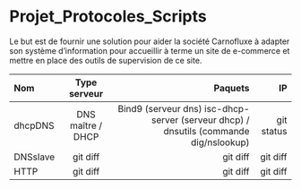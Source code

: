 ﻿
# Projet_Protocoles_Scripts
Le but est de  fournir une solution pour aider la société Carnofluxe à adapter son système d’information pour accueillir à terme un site de e-commerce et mettre en place des outils de supervision de ce site.




| Nom | Type serveur | Paquets | IP |
| :---         |     :---:      |          ---: |       ---: |
| dhcpDNS   |  DNS maître / DHCP | Bind9 (serveur dns) isc-dhcp-server (serveur dhcp) / dnsutils (commande dig/nslookup)    | git status    |
| DNSslave     | git diff       | git diff      | git diff      |
| HTTP     | git diff       | git diff      | git diff      |

